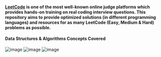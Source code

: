 <h4> <a href="https://leetcode.com/">LeetCode</a> is one of the most well-known online judge platforms which provides hands-on training on real coding interview questions. This repository aims to provide optimized solutions (in different programming languages) and resources for as many LeetCode (Easy, Medium & Hard) problems as possible.</h4>

<h4>Data Structures & Algorithms Concepts Covered</h4>

![image](https://github.com/AhsanTausif/Leetcode-Optimized-Solutions/assets/49714817/1e75fb82-1f15-46e6-afbc-c983a01a6554)
![image](https://github.com/AhsanTausif/Leetcode-Optimized-Solutions/assets/49714817/1ca90c8c-b532-4635-8fa4-36432a921a36)
![image](https://github.com/AhsanTausif/Leetcode-Optimized-Solutions/assets/49714817/6a895e23-12bc-48f2-a416-dd4c19281a90)

 
